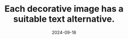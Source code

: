 ---
N: '111'
Rubrique: Images et médias
title: Each decorative image has a suitable text alternative.
abstract: 
categories: ["Images and media"]
agrege: O4111-E022
opquast: '4 111'
indiceebook: '22'
description: "Rule n° 022"
before: "021"
weight: "022"
after: "023"
actif: '1'
layout: rules
date: 2024-09-18
tags: ["", ""]
objectif: ["", ""]
Meo: [""]
Controle: [""
]
Source: ["Opquast"]
Referentiel: [""]
Steps: ["", ""]
---
